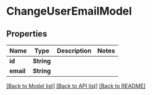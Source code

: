 # ChangeUserEmailModel

## Properties
Name | Type | Description | Notes
------------ | ------------- | ------------- | -------------
**id** | **String** |  | 
**email** | **String** |  | 

[[Back to Model list]](../README.md#documentation-for-models) [[Back to API list]](../README.md#documentation-for-api-endpoints) [[Back to README]](../README.md)


